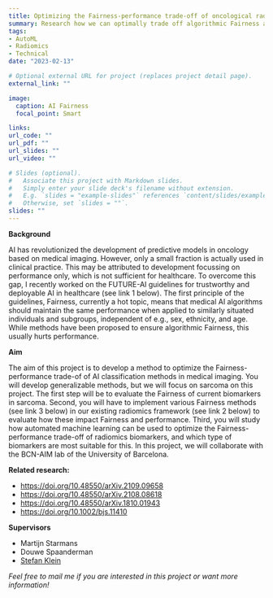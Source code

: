 ```yaml
---
title: Optimizing the Fairness-performance trade-off of oncological radiomics biomarkers
summary: Research how we can optimally trade off algorithmic Fairness and performance using automated machine learning
tags:
- AutoML
- Radiomics
- Technical
date: "2023-02-13"

# Optional external URL for project (replaces project detail page).
external_link: ""

image:
  caption: AI Fairness
  focal_point: Smart

links:
url_code: ""
url_pdf: ""
url_slides: ""
url_video: ""

# Slides (optional).
#   Associate this project with Markdown slides.
#   Simply enter your slide deck's filename without extension.
#   E.g. `slides = "example-slides"` references `content/slides/example-slides.md`.
#   Otherwise, set `slides = ""`.
slides: ""
---
```


**Background**

AI has revolutionized the development of predictive models in oncology based on medical imaging. However, only a small fraction is actually used in clinical practice. This may be attributed to development focussing on  performance only, which is not sufficient for healthcare. To overcome this gap, I recently worked on the FUTURE-AI guidelines for trustworthy and deployable AI in healthcare (see link 1 below). The first principle of the guidelines, Fairness, currently a hot topic, means that medical AI algorithms should maintain the same performance when applied to similarly situated individuals and subgroups, independent of e.g., sex, ethnicity, and age. While methods have been proposed to ensure algorithmic Fairness, this usually hurts performance.


**Aim**

The aim of this project is to develop a method to optimize the Fairness-performance trade-of of AI classification methods in medical imaging. You will develop generalizable methods, but we will focus on sarcoma on this project. The first step will be to evaluate the Fairness of current biomarkers in sarcoma. Second, you will have to implement various Fairness methods (see link 3 below) in our existing radiomics framework (see link 2 below) to evaluate how these impact Fairness and performance. Third, you will study how automated machine learning can be used to optimize the Fairness-performance trade-off of radiomics biomarkers, and which type of biomarkers are most suitable for this. In this project, we will collaborate with the BCN-AIM lab of the University of Barcelona.


**Related research:**
- https://doi.org/10.48550/arXiv.2109.09658
- https://doi.org/10.48550/arXiv.2108.08618
- https://doi.org/10.48550/arXiv.1810.01943
- https://doi.org/10.1002/bjs.11410

**Supervisors**
- Martijn Starmans
- Douwe Spaanderman
- [Stefan Klein](https://www.erasmusmc.nl/en/research/researchers/klein-stefan)

*Feel free to mail me if you are interested in this project or want more information!*
